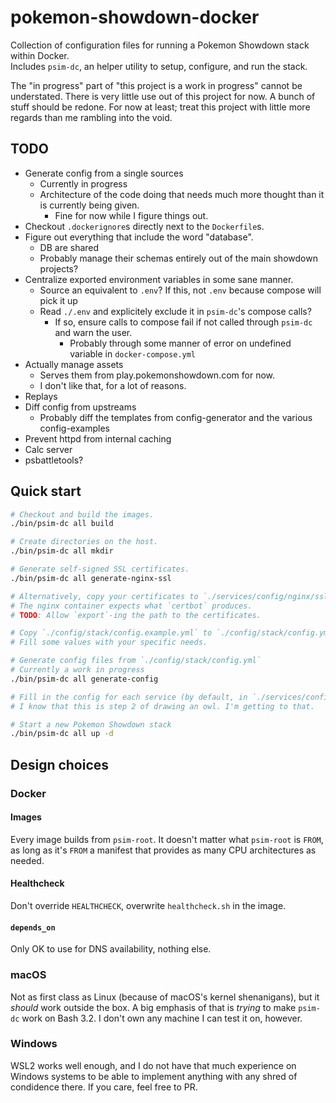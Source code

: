# pokemon-showdown-docker

Collection of configuration files for running a Pokemon Showdown stack within Docker.  
Includes `psim-dc`, an helper utility to setup, configure, and run the stack.

The "in progress" part of "this project is a work in progress" cannot be understated.
There is very little use out of this project for now. A bunch of stuff should be redone.
For now at least; treat this project with little more regards than me rambling into the void.

## TODO

- Generate config from a single sources
    - Currently in progress
    - Architecture of the code doing that needs much more thought than it is currently being given.
        - Fine for now while I figure things out. 
- Checkout `.dockerignore`s directly next to the `Dockerfile`s.
- Figure out everything that include the word "database".
    - DB are shared
    - Probably manage their schemas entirely out of the main showdown projects?
- Centralize exported environment variables in some sane manner.
    - Source an equivalent to `.env`?
        If this, not `.env` because compose will pick it up
    - Read `./.env` and explicitely exclude it in `psim-dc`'s compose calls?
        - If so, ensure calls to compose fail if not called through `psim-dc` and warn the user.
            - Probably through some manner of error on undefined variable in `docker-compose.yml`
- Actually manage assets
    - Serves them from play.pokemonshowdown.com for now.
    - I don't like that, for a lot of reasons.
- Replays
- Diff config from upstreams
    - Probably diff the templates from config-generator and the various config-examples
- Prevent httpd from internal caching
- Calc server
- psbattletools?

## Quick start

```sh
# Checkout and build the images.
./bin/psim-dc all build

# Create directories on the host.
./bin/psim-dc all mkdir

# Generate self-signed SSL certificates.
./bin/psim-dc all generate-nginx-ssl

# Alternatively, copy your certificates to `./services/config/nginx/ssl/`.
# The nginx container expects what `certbot` produces.
# TODO: Allow `export`-ing the path to the certificates.

# Copy `./config/stack/config.example.yml` to `./config/stack/config.yml`.
# Fill some values with your specific needs.

# Generate config files from `./config/stack/config.yml`
# Currently a work in progress
./bin/psim-dc all generate-config

# Fill in the config for each service (by default, in `./services/config`).
# I know that this is step 2 of drawing an owl. I'm getting to that.

# Start a new Pokemon Showdown stack
./bin/psim-dc all up -d
```

## Design choices

### Docker
#### Images
Every image builds from `psim-root`. 
It doesn't matter what `psim-root` is `FROM`, as long as it's `FROM` a manifest that provides as many CPU architectures as needed.

#### Healthcheck
Don't override `HEALTHCHECK`, overwrite `healthcheck.sh` in the image.

#### `depends_on`
Only OK to use for DNS availability, nothing else.

### macOS
Not as first class as Linux (because of macOS's kernel shenanigans), but it *should* work outside the box.
A big emphasis of that is *trying* to make `psim-dc` work on Bash 3.2. I don't own any machine I can test it on, however.

### Windows
WSL2 works well enough, and I do not have that much experience on Windows systems to be able to implement anything
with any shred of condidence there. If you care, feel free to PR.
